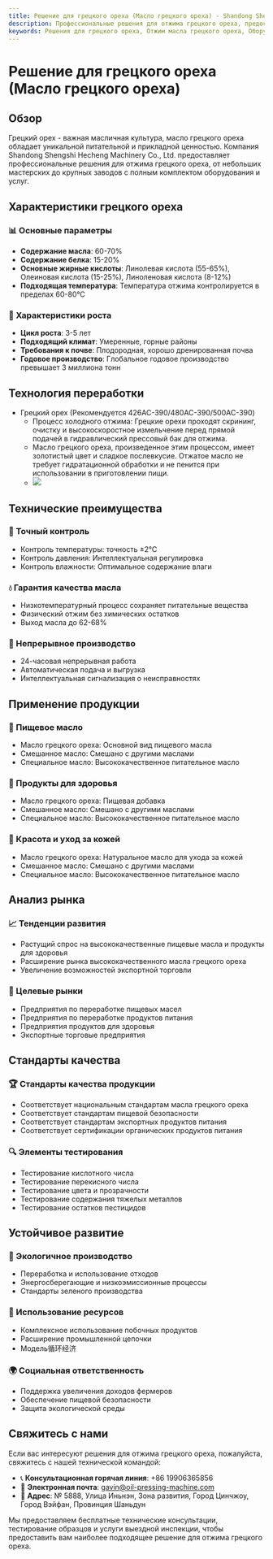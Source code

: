 ```yaml
---
title: Решение для грецкого ореха (Масло грецкого ореха) - Shandong Shengshi Hecheng Machinery Co., Ltd.
description: Профессиональные решения для отжима грецкого ореха, предоставление оборудования и технических услуг по переработке масла грецкого ореха, содержание масла 60-70%, использование процесса холодного отжима для сохранения питательных веществ, удовлетворяющие потребности в высококачественных пищевых маслах и продуктах для здоровья.
keywords: Решения для грецкого ореха, Отжим масла грецкого ореха, Оборудование для переработки грецкого ореха, Линия производства масла грецкого ореха, Процесс холодного отжима грецкого ореха, Пресс для масла грецкого ореха, Экстракция масла грецкого ореха, Переработка масличных семян грецкого ореха, Оборудование для отжима масла грецкого ореха, Оборудование для производства масла грецкого ореха, Премиальное пищевое масло
---
```


# Решение для грецкого ореха (Масло грецкого ореха)

## Обзор

Грецкий орех - важная масличная культура, масло грецкого ореха обладает уникальной питательной и прикладной ценностью. Компания Shandong Shengshi Hecheng Machinery Co., Ltd. предоставляет профессиональные решения для отжима грецкого ореха, от небольших мастерских до крупных заводов с полным комплектом оборудования и услуг.

## Характеристики грецкого ореха

### 📊 Основные параметры
- **Содержание масла**: 60-70%
- **Содержание белка**: 15-20%
- **Основные жирные кислоты**: Линолевая кислота (55-65%), Олеиновая кислота (15-25%), Линоленовая кислота (8-12%)
- **Подходящая температура**: Температура отжима контролируется в пределах 60-80℃

### 🌱 Характеристики роста
- **Цикл роста**: 3-5 лет
- **Подходящий климат**: Умеренные, горные районы
- **Требования к почве**: Плодородная, хорошо дренированная почва
- **Годовое производство**: Глобальное годовое производство превышает 3 миллиона тонн

## Технология переработки

+ Грецкий орех (Рекомендуется 426AC-390/480AC-390/500AC-390)
     + Процесс холодного отжима: Грецкие орехи проходят скрининг, очистку и высокоскоростное измельчение перед прямой подачей в гидравлический прессовый бак для отжима.
     + Масло грецкого ореха, произведенное этим процессом, имеет золотистый цвет и сладкое послевкусие. Отжатое масло не требует гидратационной обработки и не пенится при использовании в приготовлении пищи.
     + ![](/images/核桃冷榨工艺.png)

## Технические преимущества

### 🎯 Точный контроль
- Контроль температуры: точность ±2℃
- Контроль давления: Интеллектуальная регулировка
- Контроль влажности: Оптимальное содержание влаги

### 💧 Гарантия качества масла
- Низкотемпературный процесс сохраняет питательные вещества
- Физический отжим без химических остатков
- Выход масла до 62-68%

### 🔄 Непрерывное производство
- 24-часовая непрерывная работа
- Автоматическая подача и выгрузка
- Интеллектуальная сигнализация о неисправностях

## Применение продукции

### 🍳 Пищевое масло
- Масло грецкого ореха: Основной вид пищевого масла
- Смешанное масло: Смешано с другими маслами
- Специальное масло: Высококачественное питательное масло

### 💊 Продукты для здоровья
- Масло грецкого ореха: Пищевая добавка
- Смешанное масло: Смешано с другими маслами
- Специальное масло: Высококачественное питательное масло

### 💄 Красота и уход за кожей
- Масло грецкого ореха: Натуральное масло для ухода за кожей
- Смешанное масло: Смешано с другими маслами
- Специальное масло: Высококачественное питательное масло

## Анализ рынка

### 📈 Тенденции развития
- Растущий спрос на высококачественные пищевые масла и продукты для здоровья
- Расширение рынка высококачественного масла грецкого ореха
- Увеличение возможностей экспортной торговли

### 🎯 Целевые рынки
- Предприятия по переработке пищевых масел
- Предприятия по переработке продуктов питания
- Предприятия продуктов для здоровья
- Экспортные торговые предприятия

## Стандарты качества

### 🏆 Стандарты качества продукции
- Соответствует национальным стандартам масла грецкого ореха
- Соответствует стандартам пищевой безопасности
- Соответствует стандартам экспортных продуктов питания
- Соответствует сертификации органических продуктов питания

### 🔍 Элементы тестирования
- Тестирование кислотного числа
- Тестирование перекисного числа
- Тестирование цвета и прозрачности
- Тестирование содержания тяжелых металлов
- Тестирование остатков пестицидов

## Устойчивое развитие

### 🌱 Экологичное производство
- Переработка и использование отходов
- Энергосберегающие и низкоэмиссионные процессы
- Стандарты зеленого производства

### 🔄 Использование ресурсов
- Комплексное использование побочных продуктов
- Расширение промышленной цепочки
- Модель循环经济

### 🌍 Социальная ответственность
- Поддержка увеличения доходов фермеров
- Обеспечение пищевой безопасности
- Защита экологической среды

## Свяжитесь с нами

Если вас интересуют решения для отжима грецкого ореха, пожалуйста, свяжитесь с нашей технической командой:

- 📞 **Консультационная горячая линия**: +86 19906365856
- 📧 **Электронная почта**: gavin@oil-pressing-machine.com
- 📍 **Адрес**: № 5888, Улица Иньнэн, Зона развития, Город Цинчжоу, Город Вэйфан, Провинция Шаньдун

Мы предоставляем бесплатные технические консультации, тестирование образцов и услуги выездной инспекции, чтобы предоставить вам наиболее подходящее решение для отжима грецкого ореха.